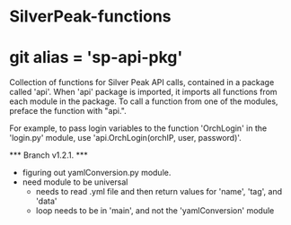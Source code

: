 # SilverPeak-functions
# git alias = 'sp-api-pkg'

Collection of functions for Silver Peak API calls,
contained in a package called 'api'.  When 'api' package
is imported, it imports all functions from each module
in the package.  To call a function from one of the modules,
preface the function with "api.".

For example, to pass login variables to the function 'OrchLogin'
in the 'login.py' module, use 'api.OrchLogin(orchIP, user, password)'.


*** Branch v1.2.1. ***

- figuring out yamlConversion.py module.
- need module to be universal
    - needs to read .yml file and then return values for 'name', 'tag', and 'data'
    - loop needs to be in 'main', and not the 'yamlConversion' module





